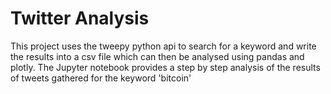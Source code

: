 # Twitter Analysis
This project uses the tweepy python api to search for a keyword and write the results into a csv file which can then be analysed using pandas 
and plotly.
The Jupyter notebook provides a step by step analysis of the results of tweets gathered for the keyword 'bitcoin' 


